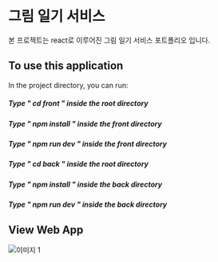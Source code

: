 # 그림 일기 서비스
본 프로젝트는 react로 이루어진 그림 일기 서비스 포트폴리오 입니다. 

## To use this application

In the project directory, you can run:


##### Type " cd front " inside the root directory
##### Type " npm install " inside the front directory
##### Type " npm run dev " inside the front directory


##### Type " cd back " inside the root directory
##### Type " npm install " inside the back directory
##### Type " npm run dev " inside the back directory





## View Web App
![이미지 1](https://user-images.githubusercontent.com/87194565/146640476-d10c499e-64ea-4c53-9dc5-132afb906b39.png)
